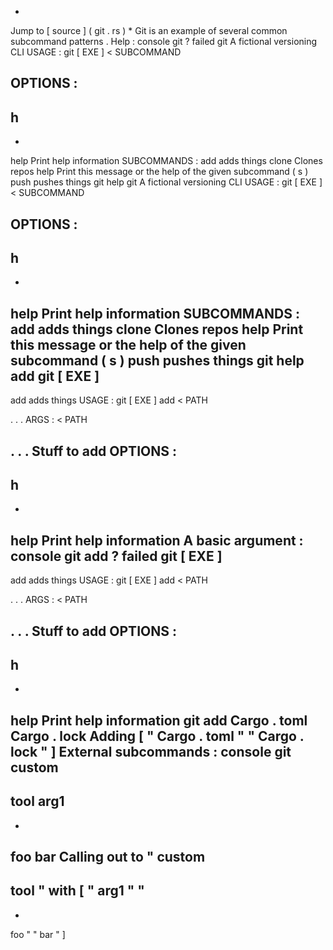 *
Jump
to
[
source
]
(
git
.
rs
)
*
Git
is
an
example
of
several
common
subcommand
patterns
.
Help
:
console
git
?
failed
git
A
fictional
versioning
CLI
USAGE
:
git
[
EXE
]
<
SUBCOMMAND
>
OPTIONS
:
-
h
-
-
help
Print
help
information
SUBCOMMANDS
:
add
adds
things
clone
Clones
repos
help
Print
this
message
or
the
help
of
the
given
subcommand
(
s
)
push
pushes
things
git
help
git
A
fictional
versioning
CLI
USAGE
:
git
[
EXE
]
<
SUBCOMMAND
>
OPTIONS
:
-
h
-
-
help
Print
help
information
SUBCOMMANDS
:
add
adds
things
clone
Clones
repos
help
Print
this
message
or
the
help
of
the
given
subcommand
(
s
)
push
pushes
things
git
help
add
git
[
EXE
]
-
add
adds
things
USAGE
:
git
[
EXE
]
add
<
PATH
>
.
.
.
ARGS
:
<
PATH
>
.
.
.
Stuff
to
add
OPTIONS
:
-
h
-
-
help
Print
help
information
A
basic
argument
:
console
git
add
?
failed
git
[
EXE
]
-
add
adds
things
USAGE
:
git
[
EXE
]
add
<
PATH
>
.
.
.
ARGS
:
<
PATH
>
.
.
.
Stuff
to
add
OPTIONS
:
-
h
-
-
help
Print
help
information
git
add
Cargo
.
toml
Cargo
.
lock
Adding
[
"
Cargo
.
toml
"
"
Cargo
.
lock
"
]
External
subcommands
:
console
git
custom
-
tool
arg1
-
-
foo
bar
Calling
out
to
"
custom
-
tool
"
with
[
"
arg1
"
"
-
-
foo
"
"
bar
"
]
